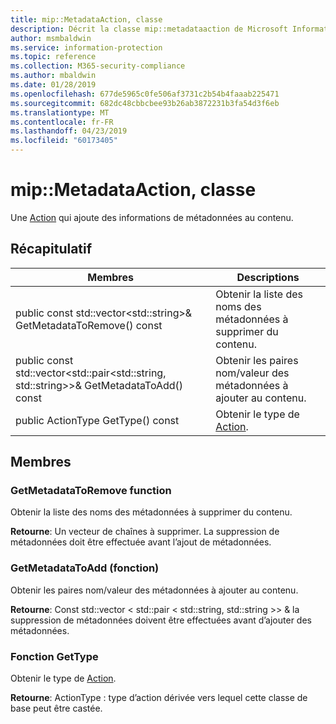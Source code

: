 ```yaml
---
title: mip::MetadataAction, classe
description: Décrit la classe mip::metadataaction de Microsoft Information Protection (MIP) SDK.
author: msmbaldwin
ms.service: information-protection
ms.topic: reference
ms.collection: M365-security-compliance
ms.author: mbaldwin
ms.date: 01/28/2019
ms.openlocfilehash: 677de5965c0fe506af3731c2b54b4faaab225471
ms.sourcegitcommit: 682dc48cbbcbee93b26ab3872231b3fa54d3f6eb
ms.translationtype: MT
ms.contentlocale: fr-FR
ms.lasthandoff: 04/23/2019
ms.locfileid: "60173405"
---
```

# <a name="class-mipmetadataaction"></a>mip::MetadataAction, classe 
Une [Action](class_mip_action.md) qui ajoute des informations de métadonnées au contenu.
  
## <a name="summary"></a>Récapitulatif
 Membres                        | Descriptions                                
--------------------------------|---------------------------------------------
public const std::vector\<std::string\>& GetMetadataToRemove() const  |  Obtenir la liste des noms des métadonnées à supprimer du contenu.
public const std::vector\<std::pair\<std::string, std::string\>\>& GetMetadataToAdd() const  |  Obtenir les paires nom/valeur des métadonnées à ajouter au contenu.
public ActionType GetType() const  |  Obtenir le type de [Action](class_mip_action.md).

## <a name="members"></a>Membres
  
### <a name="getmetadatatoremove-function"></a>GetMetadataToRemove function
Obtenir la liste des noms des métadonnées à supprimer du contenu.

  
**Retourne**: Un vecteur de chaînes à supprimer. La suppression de métadonnées doit être effectuée avant l’ajout de métadonnées.
  
### <a name="getmetadatatoadd-function"></a>GetMetadataToAdd (fonction)
Obtenir les paires nom/valeur des métadonnées à ajouter au contenu.

  
**Retourne**: Const std::vector < std::pair < std::string, std::string >> & la suppression de métadonnées doivent être effectuées avant d’ajouter des métadonnées.


### <a name="gettype-function"></a>Fonction GetType
Obtenir le type de [Action](class_mip_action.md).

  
**Retourne**: ActionType : type d’action dérivée vers lequel cette classe de base peut être castée.
